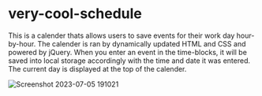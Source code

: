# very-cool-schedule
This is a calender thats allows users to save events for their work day hour-by-hour. The calender is ran by dynamically updated HTML and CSS and powered by jQuery. When you enter an event in the time-blocks, it will be saved into local storage accordingly with the time and date it was entered. The current day is displayed at the top of the calender.

![Screenshot 2023-07-05 191021](https://github.com/Elizabethweatherby/very-cool-schedule/assets/47335796/9474fdde-3130-4ab2-b1f2-75208793c620)
